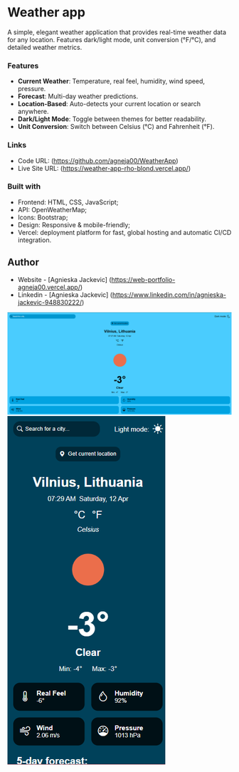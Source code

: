 # Weather app

A simple, elegant weather application that provides real-time weather data for any location. Features dark/light mode, unit conversion (°F/°C), and detailed weather metrics.

### Features

- **Current Weather**: Temperature, real feel, humidity, wind speed, pressure.
- **Forecast**: Multi-day weather predictions.
- **Location-Based**: Auto-detects your current location or search anywhere.
- **Dark/Light Mode**: Toggle between themes for better readability.
- **Unit Conversion**: Switch between Celsius (°C) and Fahrenheit (°F).

### Links

- Code URL: (https://github.com/agneja00/WeatherApp)
- Live Site URL: (https://weather-app-rho-blond.vercel.app/)

### Built with

- Frontend: HTML, CSS, JavaScript;
- API: OpenWeatherMap;
- Icons: Bootstrap;
- Design: Responsive & mobile-friendly;
- Vercel: deployment platform for fast, global hosting and automatic CI/CD integration.


## Author

- Website - [Agnieska Jackevic] (https://web-portfolio-agneja00.vercel.app/)
- Linkedin - [Agnieska Jackevic] (https://www.linkedin.com/in/agnieska-jackevic-948830222/)

![Screenshot](./assets/weather_app_desktop_light.png)
![Screenshot](./assets/weather_app_mobile_dark.png)
